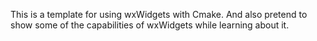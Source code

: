 This is a template for using wxWidgets with Cmake.
And also pretend to show some of the capabilities of wxWidgets while learning about it.